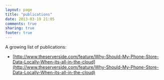 ```yaml
---
layout: page
title: "publications"
date: 2013-03-19 21:05
comments: true
sharing: true
footer: true
---
```

A growing list of publications:

+ [http://www.theserverside.com/feature/Why-Should-My-Phone-Store-Data-Locally-When-its-all-in-the-cloud](http://www.theserverside.com/feature/Why-Should-My-Phone-Store-Data-Locally-When-its-all-in-the-cloud)
